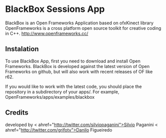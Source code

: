 BlackBox Sessions App
====================

BlackBox is an Open Frameworks Application based on ofxKinect library
OpenFrameworks is a cross platform open source toolkit for creative coding in C++.
http://www.openframeworks.cc/

Instalation
-----------
To use BlackBox App, first you need to download and install Open Frameworks. BlackBox is developed against the latest version of Open Frameworks on github, but will also work with recent releases of OF like r62.

If you would like to work with the latest code, you should place the repository in a subdirectory of your apps/. For example, OpenFrameworks/apps/examples/blackbox

Credits
-------
developed by 
< ahref="http://twitter.com/silviopaganini">Silvio Paganini</a>
< ahref="http://twitter.com/grifotv">Danilo Figueiredo